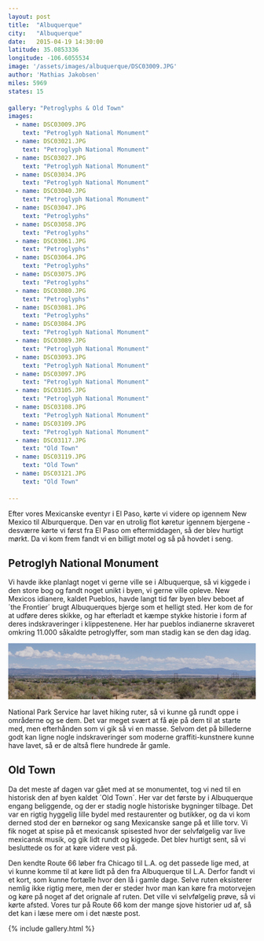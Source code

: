 ```yaml
---
layout: post
title:  "Albuquerque"
city:   "Albuquerque"
date:   2015-04-19 14:30:00
latitude: 35.0853336
longitude: -106.6055534
image: '/assets/images/albuquerque/DSC03009.JPG'
author: 'Mathias Jakobsen'
miles: 5969
states: 15

gallery: "Petroglyphs & Old Town"
images:
  - name: DSC03009.JPG
    text: "Petroglyph National Monument"
  - name: DSC03021.JPG
    text: "Petroglyph National Monument"
  - name: DSC03027.JPG
    text: "Petroglyph National Monument"
  - name: DSC03034.JPG
    text: "Petroglyph National Monument"
  - name: DSC03040.JPG
    text: "Petroglyph National Monument"
  - name: DSC03047.JPG
    text: "Petroglyphs"
  - name: DSC03058.JPG
    text: "Petroglyphs"
  - name: DSC03061.JPG
    text: "Petroglyphs"
  - name: DSC03064.JPG
    text: "Petroglyphs"
  - name: DSC03075.JPG
    text: "Petroglyphs"
  - name: DSC03080.JPG
    text: "Petroglyphs"
  - name: DSC03081.JPG
    text: "Petroglyphs"
  - name: DSC03084.JPG
    text: "Petroglyph National Monument"
  - name: DSC03089.JPG
    text: "Petroglyph National Monument"
  - name: DSC03093.JPG
    text: "Petroglyph National Monument"
  - name: DSC03097.JPG
    text: "Petroglyph National Monument"
  - name: DSC03105.JPG
    text: "Petroglyph National Monument"
  - name: DSC03108.JPG
    text: "Petroglyph National Monument"
  - name: DSC03109.JPG
    text: "Petroglyph National Monument"
  - name: DSC03117.JPG
    text: "Old Town"
  - name: DSC03119.JPG
    text: "Old Town"
  - name: DSC03121.JPG
    text: "Old Town"

---
```


Efter vores Mexicanske eventyr i El Paso, kørte vi videre op igennem New Mexico til Alburquerque. Den var en utrolig flot køretur igennem bjergene - desværre kørte vi først fra El Paso om eftermiddagen, så der blev hurtigt mørkt. Da vi kom frem fandt vi en billigt motel og så på hovdet i seng.

## Petroglyh National Monument

Vi havde ikke planlagt noget vi gerne ville se i Albuquerque, så vi kiggede i den store bog og fandt noget unikt i byen, vi gerne ville opleve. New Mexicos idianere, kaldet Pueblos, havde langt tid før byen blev beboet af ´the Frontier´ brugt Albuquerques bjerge som et helligt sted. Her kom de for at udføre deres skikke, og har efterladt et kæmpe stykke historie i form af deres indskraveringer i klippestenene. Her har pueblos indianerne skraveret omkring 11.000 såkaldte petroglyffer, som man stadig kan se den dag idag. 

![Albuquerque set fra Petroglyph National Monument](/assets/images/albuquerque/DSC03019.JPG)


National Park Service har lavet hiking ruter, så vi kunne gå rundt oppe i områderne og se dem. Det var meget svært at få øje på dem til at starte med, men efterhånden som vi gik så vi en masse. Selvom det på billederne godt kan ligne nogle indskraveringer som moderne graffiti-kunstnere kunne have lavet, så er de altså flere hundrede år gamle.

## Old Town

Da det meste af dagen var gået med at se monumentet, tog vi ned til en historisk den af byen kaldet ´Old Town´. Her var det første by i Albuquerque engang beliggende, og der er stadig nogle historiske bygninger tilbage. Det var en rigtig hyggelig lille bydel med restaurenter og butikker, og da vi kom derned stod der en børnekor og sang Mexicanske sange på et lille torv. Vi fik noget at spise på et mexicansk spisested hvor der selvfølgelig var live mexicansk musik, og gik lidt rundt og kiggede. Det blev hurtigt sent, så vi besluttede os for at køre videre vest på.

Den kendte Route 66 løber fra Chicago til L.A. og det passede lige med, at vi kunne komme til at køre lidt på den fra Albuquerque til L.A. Derfor fandt vi et kort, som kunne fortælle hvor den lå i gamle dage. Selve ruten eksisterer nemlig ikke rigtig mere, men der er steder hvor man kan køre fra motorvejen og køre på noget af det orignale af ruten. Det ville vi selvfølgelig prøve, så vi kørte afsted. Vores tur på Route 66 kom der mange sjove historier ud af, så det kan i læse mere om i det næste post.


{% include gallery.html %}






